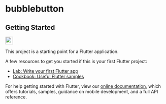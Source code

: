 # bubblebutton



## Getting Started

<img src="https://user-images.githubusercontent.com/44312440/159101036-36cf3b97-1374-4f8e-88f5-c1fd70bc00a2.png" height="24">


This project is a starting point for a Flutter application.

A few resources to get you started if this is your first Flutter project:

- [Lab: Write your first Flutter app](https://flutter.dev/docs/get-started/codelab)
- [Cookbook: Useful Flutter samples](https://flutter.dev/docs/cookbook)

For help getting started with Flutter, view our
[online documentation](https://flutter.dev/docs), which offers tutorials,
samples, guidance on mobile development, and a full API reference.
